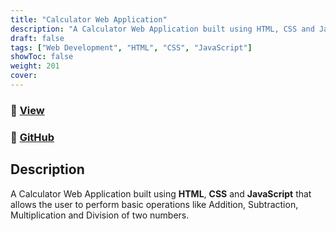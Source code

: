 ```yaml
---
title: "Calculator Web Application"
description: "A Calculator Web Application built using HTML, CSS and JavaScript."
draft: false
tags: ["Web Development", "HTML", "CSS", "JavaScript"]
showToc: false
weight: 201
cover:
--- 
```

### 🔗 [View](https://abhigyan-srivastava.github.io/CalculatorWebApplication/)
### 🔗 [GitHub](https://github.com/Abhigyan-Srivastava/LGMVIP-Web/tree/master/Task%20-%204)

## Description

A Calculator Web Application built using **HTML**, **CSS** and **JavaScript** that allows the user to perform basic operations like Addition, Subtraction, Multiplication and Division of two numbers.